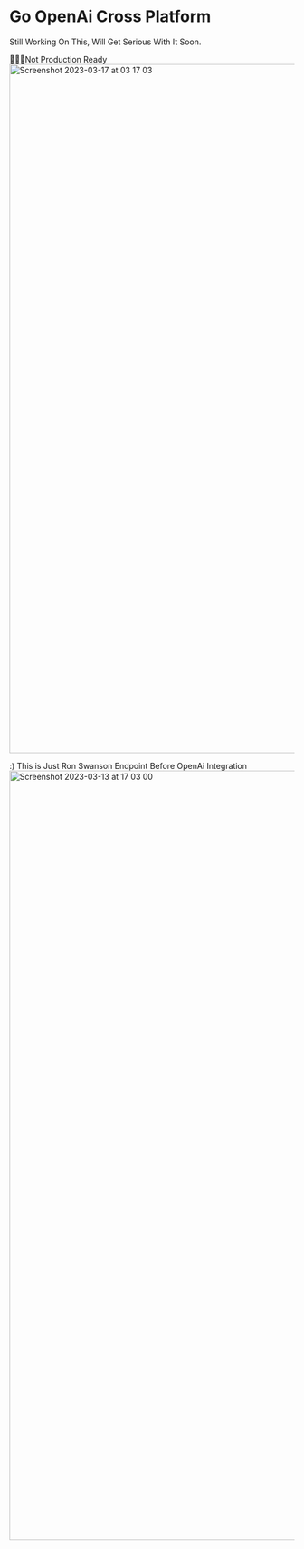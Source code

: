 # Go OpenAi Cross Platform

Still Working On This, Will Get Serious With It Soon.

👨🏽‍💻Not Production Ready
<img width="1217" alt="Screenshot 2023-03-17 at 03 17 03" src="https://user-images.githubusercontent.com/13138647/225789276-5f4a5920-9191-496d-9e85-9c4392ad2922.png">


:) This is Just Ron Swanson Endpoint Before OpenAi Integration
<img width="1359" alt="Screenshot 2023-03-13 at 17 03 00" src="https://user-images.githubusercontent.com/13138647/225789620-94458fa8-c08e-4e44-8f43-6fed1f3026a2.png">
